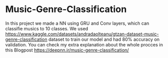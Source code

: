 # Music-Genre-Classification
In this project we made a NN using GRU and Conv layers, which can classifie musics to 10 classes.
We used https://www.kaggle.com/datasets/andradaolteanu/gtzan-dataset-music-genre-classification dataset to train our model and had 80% accuracy on validation.
You can check my extra explanation about the whole procces in this Blogpost https://deepnn.ir/music-genre-classification/
